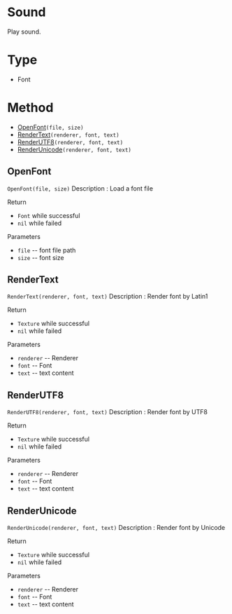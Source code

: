 # Sound
Play sound.

# Type
* Font

# Method
* [OpenFont](#OpenFont)``(file, size)``
* [RenderText](#RenderText)``(renderer, font, text)``
* [RenderUTF8](#RenderUTF8)``(renderer, font, text)``
* [RenderUnicode](#RenderUnicode)``(renderer, font, text)``


## OpenFont
``OpenFont(file, size)``
Description : Load a font file  

Return   
* ``Font`` while successful
* ``nil`` while failed

Parameters
* ``file`` -- font file path
* ``size`` -- font size  

## RenderText
``RenderText(renderer, font, text)``
Description : Render font by Latin1  

Return   
* ``Texture`` while successful
* ``nil`` while failed

Parameters
* ``renderer`` -- Renderer
* ``font`` -- Font  
* ``text`` -- text content

## RenderUTF8
``RenderUTF8(renderer, font, text)``
Description : Render font by UTF8  

Return   
* ``Texture`` while successful
* ``nil`` while failed

Parameters
* ``renderer`` -- Renderer
* ``font`` -- Font  
* ``text`` -- text content

## RenderUnicode
``RenderUnicode(renderer, font, text)``
Description : Render font by Unicode  

Return   
* ``Texture`` while successful
* ``nil`` while failed

Parameters
* ``renderer`` -- Renderer
* ``font`` -- Font  
* ``text`` -- text content